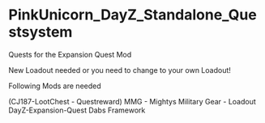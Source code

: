 # PinkUnicorn_DayZ_Standalone_Questsystem
Quests for the Expansion Quest Mod


New Loadout needed or you need to change to your own Loadout!

Following Mods are needed

(CJ187-LootChest - Questreward)
MMG - Mightys Military Gear - Loadout
DayZ-Expansion-Quest
Dabs Framework
